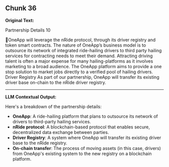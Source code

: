 ## Chunk 36

**Original Text:**

Partnership Details
10

OneApp will leverage the nRide protocol, through its driver registry and token smart contracts. The nature
of OneApp’s business model is to outsource its network of integrated ride-hailing drivers to third party
hailing services for contracting needs to meet their demand. Attracting driving talent is often a major
expense for many hailing-platforms as it involves marketing to a broad audience. The OneApp platform
aims to provide a one stop solution to market jobs directly to a verified pool of hailing drivers. Driver Registry
As part of our partnership, OneApp will transfer its existing driver base on-chain to the nRide driver
registry.

---

**LLM Contextual Output:**

Here's a breakdown of the partnership details:

- **OneApp**: A ride-hailing platform that plans to outsource its network of drivers to third-party hailing services.
- **nRide protocol**: A blockchain-based protocol that enables secure, decentralized data exchange between parties.
- **Driver Registry**: A system where OneApp will transfer its existing driver base to the nRide registry.
- **On-chain transfer**: The process of moving assets (in this case, drivers) from OneApp's existing system to the new registry on a blockchain platform.
